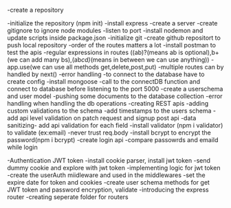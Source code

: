 -create a repository 

-initialize the repository (npm init)
-install express
-create a server
-create gitignore to ignore node modules
-listen to port
-install nodemon and update scripts inside package.json
-initialize git
-create github repositort to push local repository
-order of the routes matters a lot
-install postman to test the apis
-regular expressions in routes ((ab)?(means ab is optional),b+(we can add many bs),(ab*cd)*(means in between we can use anything))
-app.use(we can use all methods get,delete,post,put)
-multiple routes can by handled by next()
-error handling
-to connect to the database have to create config 
-install mongoose
-call to the connectDB function and connect to database before listening to the port 5000
-create a userschema and user model
-pushing some documents to the database collection
-error handling when handling the db operations
-creating REST apis
-adding custom validations to the schema
-add timestamps to the users schema
-add api level validation on patch request and signup post api
-data sanitizing- add api validation for each field
-install validator (npm i validator) to validate (ex:email)
-never trust req.body
-install bcrypt to encrypt the password(npm i bcrypt)
-create login api
-compare passowrds and emaild while login


-Authentication JWT token
-install cookie parser, install jwt token
-send dummy cookie and explore with jwt token
-implementing logic for jwt token
-create the userAuth miidleware and used in the middlewares
-set the expire date for token and cookies
-create user schema methods for get JWT token and password encryption, validate
-introducing the express router
-creating seperate folder  for routers